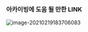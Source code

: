 ### 아카이빙에 도움 될 만한 LINK

![image-20210219183706083](https://user-images.githubusercontent.com/38639633/111908100-3c3b1100-8a9b-11eb-81bf-eea830ab6061.png)

